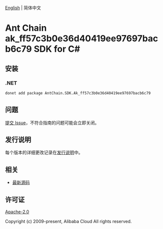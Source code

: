 [English](README.md) | 简体中文

# Ant Chain ak_ff57c3b0e36d40419ee97697bacb6c79 SDK for C#

## 安装

### .NET

```bash
donet add package AntChain.SDK.Ak_ff57c3b0e36d40419ee97697bacb6c79
```

## 问题

[提交 Issue](https://github.com/alipay/antchain-openapi-prod-sdk/issues/new)，不符合指南的问题可能会立即关闭。

## 发行说明

每个版本的详细更改记录在[发行说明](./ChangeLog.txt)中。

## 相关

* [最新源码](https://github.com/antchain-openapi-prod-sdk)

## 许可证

[Apache-2.0](http://www.apache.org/licenses/LICENSE-2.0)

Copyright (c) 2009-present, Alibaba Cloud All rights reserved.
